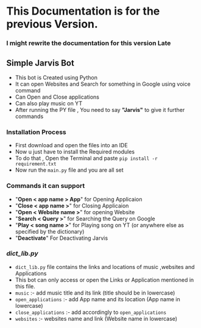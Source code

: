 # This Documentation is for the previous Version.
### I might rewrite the documentation for this version Late

##  Simple Jarvis Bot

+ This bot is Created using Python <br>
+ It can open Websites and Search for something in Google using voice command <br>
+ Can Open and Close applications<br>
+ Can also play music on YT <br>
+ After running the PY file , You need to say **"Jarvis"** to give it further commands


### Installation Process

+ First download and open the files into an IDE <br>
+ Now u just have to install the Required modules <br>
+ To do that , Open the Terminal and paste ```pip install -r requirement.txt``` <br>
+ Now run the ```main.py``` file and you are all set


### Commands it can support

- "**Open < app name > App**" for Opening Applicaion
- "**Close < app name >**" for Closing Applicaion
- "**Open < Website name >**" for opening Website
- "**Search < Query >**" for Searching the Query on Google
- "**Play < song name >**" for Playing song on YT (or anywhere else as specified by the dictionary)
- "**Deactivate**" For Deactivating Jarvis


### *dict_lib.py*
+ ```dict_lib.py``` file contains the links and locations of music ,websites and Applications
+ This bot can only access or open the Links or Application mentioned in this file.
+ ```music``` :- add music title and its link (title should be in lowercase)
+ ```open_applications``` :- add App name and its location (App name in lowercase)
+ ```close_applications``` :- add accordingly to ```open_applications```
+ ```websites``` :- websites name and link (Website name in lowercase)
